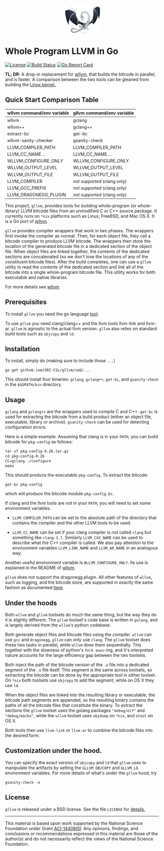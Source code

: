 <p align="center">
<img align="center" src="data/dragon128x128.png?raw_true">
</p>

# Whole Program LLVM in Go

[![License](https://img.shields.io/badge/License-BSD%203--Clause-blue.svg)](https://opensource.org/licenses/BSD-3-Clause)
[![Build Status](https://travis-ci.org/SRI-CSL/gllvm.svg?branch=master)](https://travis-ci.org/SRI-CSL/gllvm)
[![Go Report Card](https://goreportcard.com/badge/github.com/SRI-CSL/gllvm)](https://goreportcard.com/report/github.com/SRI-CSL/gllvm)

**TL; DR:**  A drop-in replacement for [wllvm](https://github.com/SRI-CSL/whole-program-llvm), that builds the
bitcode in parallel, and is faster. A comparison between the two tools can be gleaned from building the [Linux kernel.](https://github.com/SRI-CSL/gllvm/tree/master/examples/linux-kernel)

## Quick Start Comparison Table

| wllvm command/env variable  | gllvm command/env variable  |
|-----------------------------|-----------------------------|
|  wllvm                      | gclang                      |
|  wllvm++                    | gclang++                    |
|  extract-bc                 | get-bc                      |
|  wllvm-sanity-checker       | gsanity-check               |
|  LLVM_COMPILER_PATH         | LLVM_COMPILER_PATH          |
|  LLVM_CC_NAME      ...      | LLVM_CC_NAME          ...   |
|  WLLVM_CONFIGURE_ONLY       | WLLVM_CONFIGURE_ONLY        |
|  WLLVM_OUTPUT_LEVEL         | WLLVM_OUTPUT_LEVEL          |
|  WLLVM_OUTPUT_FILE          | WLLVM_OUTPUT_FILE           |
|  LLVM_COMPILER              | *not supported* (clang only)|
|  LLVM_GCC_PREFIX            | *not supported* (clang only)|
|  LLVM_DRAGONEGG_PLUGIN      | *not supported* (clang only)|


This project, `gllvm`, provides tools for building whole-program (or
whole-library) LLVM bitcode files from an unmodified C or C++
source package. It currently runs on `*nix` platforms such as Linux,
FreeBSD, and Mac OS X. It is a Go port of [wllvm](https://github.com/SRI-CSL/whole-program-llvm).

`gllvm` provides compiler wrappers that work in two
phases. The wrappers first invoke the compiler as normal. Then, for
each object file, they call a bitcode compiler to produce LLVM
bitcode. The wrappers then store the location of the generated bitcode
file in a dedicated section of the object file.  When object files are
linked together, the contents of the dedicated sections are
concatenated (so we don't lose the locations of any of the constituent
bitcode files). After the build completes, one can use a `gllvm`
utility to read the contents of the dedicated section and link all of
the bitcode into a single whole-program bitcode file. This utility
works for both executable and native libraries.

For more details see [wllvm](https://github.com/SRI-CSL/whole-program-llvm).

## Prerequisites

To install `gllvm` you need the go language [tool](https://golang.org/doc/install).

To use `gllvm` you need clang/clang++ and the llvm tools llvm-link and llvm-ar.
`gllvm` is agnostic to the actual llvm version. `gllvm` also relies on standard build
tools such as `objcopy` and `ld`.


## Installation

To install, simply do (making sure to include those `...`)
```
go get github.com/SRI-CSL/gllvm/cmd/...
```
This should install four binaries: `gclang`, `gclang++`, `get-bc`, and `gsanity-check`
in the `$GOPATH/bin` directory.  

## Usage

`gclang` and
`gclang++` are the wrappers used to compile C and C++.  `get-bc` is used for
extracting the bitcode from a build product (either an object file, executable, library
or archive). `gsanity-check` can be used for detecting configuration errors.

Here is a simple example. Assuming that clang is in your `PATH`, you can build
bitcode for `pkg-config` as follows:

```
tar xf pkg-config-0.26.tar.gz
cd pkg-config-0.26
CC=gclang ./configure
make
```

This should produce the executable `pkg-config`. To extract the bitcode:
```
get-bc pkg-config
```

which will produce the bitcode module `pkg-config.bc`.


If clang and the llvm tools are not in your `PATH`, you will need to set some
environment variables.


 * `LLVM_COMPILER_PATH` can be set to the absolute path of the directory that
   contains the compiler and the other LLVM tools to be used.

 * `LLVM_CC_NAME` can be set if your clang compiler is not called `clang` but
    something like `clang-3.7`. Similarly `LLVM_CXX_NAME` can be used to
    describe what the C++ compiler is called. We also pay attention to the
    environment variables `LLVM_LINK_NAME` and `LLVM_AR_NAME` in an
    analogous way.

Another useful environment variable is `WLLVM_CONFIGURE_ONLY`. Its use is explained in the
README of  [wllvm](https://github.com/SRI-CSL/whole-program-llvm).

`gllvm` does not support the dragonegg plugin. All other features of `wllvm`, such as logging, and the bitcode store,
are supported in exactly the same fashion as documented [here](https://github.com/SRI-CSL/whole-program-llvm).


## Under the hoods


Both `wllvm` and `gllvm` toolsets do much the same thing, but the way
they do it is slightly different. The `gllvm` toolset's code base is
written in `golang`, and is largely derived from the `wllvm`'s python
codebase.

Both generate object files and bitcode files using the
compiler. `wllvm` can use `gcc` and `dragonegg`, `gllvm` can only use
`clang`. The `gllvm` toolset does these two tasks in parallel, while
`wllvm` does them sequentially.  This together with the slowness of
python's `fork exec`-ing, and it's interpreted nature accounts for the
large efficiency gap between the two toolsets.

Both inject the path of the bitcode version of the `.o` file into a
dedicated segment of the `.o` file itself. This segment is the same
across toolsets, so extracting the bitcode can be done by the
appropriate tool in either toolset. On `*nix` both toolsets use
`objcopy` to add the segment, while on OS X they use `ld`.

When the object files are linked into the resulting library or
executable, the bitcode path segments are appended, so the resulting
binary contains the paths of all the bitcode files that constitute the
binary.  To extract the sections the `gllvm` toolset uses the golang
packages `"debug/elf"` and `"debug/macho"`, while the `wllvm` toolset
uses `objdump` on `*nix`, and `otool` on OS X.

Both tools then use `llvm-link` or `llvm-ar` to combine the bitcode
files into the desired form.

## Customization under the hood.

You can specify the exact version of `objcopy` and `ld` that `gllvm` uses
to manipulate the artifacts by setting the `GLLVM_OBJCOPY` and `GLLVM_LD`
environment variables. For more details of what's under the `gllvm` hood, try
```
gsanity-check -e
```

## License

`gllvm` is released under a BSD license. See the file `LICENSE` for [details.](LICENSE)

---

This material is based upon work supported by the National Science
Foundation under Grant
[ACI-1440800](http://www.nsf.gov/awardsearch/showAward?AWD_ID=1440800). Any
opinions, findings, and conclusions or recommendations expressed in
this material are those of the author(s) and do not necessarily
reflect the views of the National Science Foundation.
